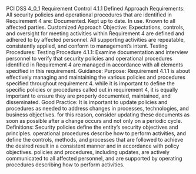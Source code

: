 PCI DSS 4_0_1 Requirement Control 4.1.1 Defined Approach Requirements: All security policies and operational procedures that are identified in Requirement 4 are: Documented. Kept up to date. In use. Known to all affected parties. Customized Approach Objective: Expectations, controls, and oversight for meeting activities within Requirement 4 are defined and adhered to by affected personnel. All supporting activities are repeatable, consistently applied, and conform to management’s intent. Testing Procedures: Testing Procedure 4.1.1: Examine documentation and interview personnel to verify that security policies and operational procedures identified in Requirement 4 are managed in accordance with all elements specified in this requirement. Guidance: Purpose: Requirement 4.1.1 is about effectively managing and maintaining the various policies and procedures specified throughout requirement 4. while it is important to define the specific policies or procedures called out in requirement 4, it is equally important to ensure they are properly documented, maintained, and disseminated. Good Practice: It is important to update policies and procedures as needed to address changes in processes, technologies, and business objectives. for this reason, consider updating these documents as soon as possible after a change occurs and not only on a periodic cycle. Definitions: Security policies define the entity’s security objectives and principles. operational procedures describe how to perform activities, and define the controls, methods, and processes that are followed to achieve the desired result in a consistent manner and in accordance with policy objectives. policies and procedures, including updates, are actively communicated to all affected personnel, and are supported by operating procedures describing how to perform activities.